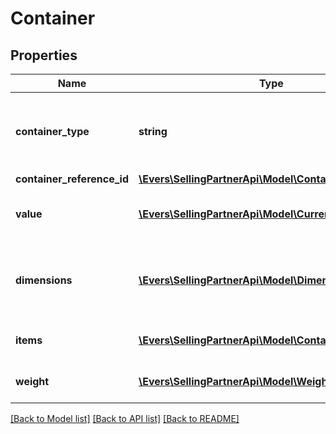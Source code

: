 # Container

## Properties
Name | Type | Description | Notes
------------ | ------------- | ------------- | -------------
**container_type** | **string** | The type of physical container being used. (always &#39;PACKAGE&#39;) | [optional] 
**container_reference_id** | [**\Evers\SellingPartnerApi\Model\ContainerReferenceId**](ContainerReferenceId.md) |  | 
**value** | [**\Evers\SellingPartnerApi\Model\Currency**](Currency.md) | The total value of all items in the container. | 
**dimensions** | [**\Evers\SellingPartnerApi\Model\Dimensions**](Dimensions.md) | The length, width, height, and weight of the container. | 
**items** | [**\Evers\SellingPartnerApi\Model\ContainerItem[]**](ContainerItem.md) | A list of the items in the container. | 
**weight** | [**\Evers\SellingPartnerApi\Model\Weight**](Weight.md) | The weight of the container. | 

[[Back to Model list]](../README.md#documentation-for-models) [[Back to API list]](../README.md#documentation-for-api-endpoints) [[Back to README]](../README.md)


